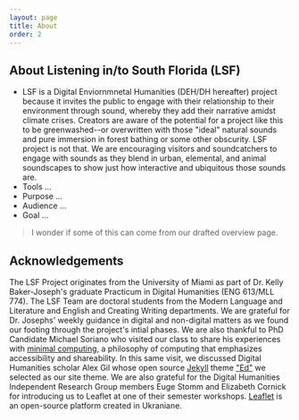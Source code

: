 ```yaml
---
layout: page
title: About
order: 2
---
```


## About Listening in/to South Florida (LSF)
- LSF is a Digital Enviornmnetal Humanities (DEH/DH hereafter) project because it invites the public to engage with their relationship to their environment through sound, whereby they add their narrative amidst climate crises. Creators are aware of the potential for a project like this to be greenwashed--or overwritten with those "ideal" natural sounds and pure immersion in forest bathing or some other obscurity. LSF project is not that. We are encouraging visitors and soundcatchers to engage with sounds as they blend in urban, elemental, and animal soundscapes to show just how interactive and ubiquitous those sounds are. 
- Tools ... 
- Purpose ...
- Audience ...
- Goal ... 

> I wonder if some of this can come from our drafted overview page.  

## Acknowledgements
The LSF Project originates from the University of Miami as part of Dr. Kelly Baker-Joseph's graduate Practicum in Digital Humanities (ENG 613/MLL 774). The LSF Team are doctoral students from the Modern Language and Literature and English and Creating Writing departments. We are grateful for Dr. Josephs' weekly guidance in digital and non-digital matters as we found our footing through the project's intial phases. We are also thankful to PhD Candidate Michael Soriano who visited our class to share his experiences with [minimal computing](https://go-dh.github.io/mincomp/), a philosophy of computing that emphasizes accessibility and shareability.  In this same visit, we  discussed Digital Humanities scholar Alex Gil whose open source [Jekyll](https://jekyllrb.com/) theme ["Ed"](https://minicomp.github.io/ed/) we selected as our site theme. We are also grateful for the Digital Humanities Independent Research Group members Euge Stomm and Elizabeth Cornick for introducing us to Leaflet at one of their semester workshops. [Leaflet](https://leafletjs.com/) is an open-source platform created in Ukraniane.
